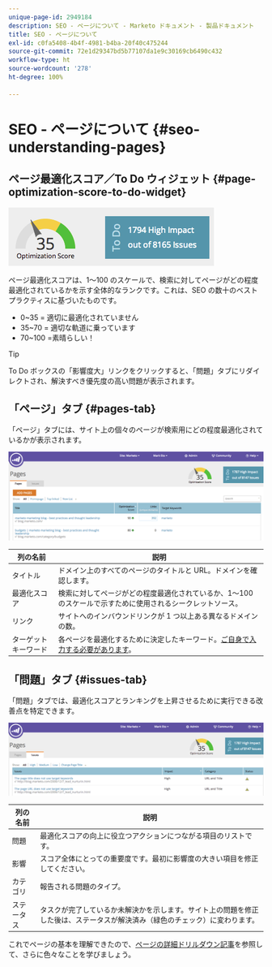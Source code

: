 ```yaml
---
unique-page-id: 2949184
description: SEO - ページについて - Marketo ドキュメント - 製品ドキュメント
title: SEO - ページについて
exl-id: c0fa5408-4b4f-4981-b4ba-20f40c475244
source-git-commit: 72e1d29347bd5b77107da1e9c30169cb6490c432
workflow-type: ht
source-wordcount: '278'
ht-degree: 100%

---
```


# SEO - ページについて {#seo-understanding-pages}

## ページ最適化スコア／To Do ウィジェット {#page-optimization-score-to-do-widget}

![](assets/image2014-9-17-21-3a52-3a3.png)

ページ最適化スコアは、1～100 のスケールで、検索に対してページがどの程度最適化されているかを示す全体的なランクです。これは、SEO の数十のベストプラクティスに基づいたものです。

* 0~35 = 適切に最適化されていません
* 35~70 = 適切な軌道に乗っています
* 70~100 =素晴らしい！

>[!TIP]
>
>To Do ボックスの「影響度大」リンクをクリックすると、「問題」タブにリダイレクトされ、解決すべき優先度の高い問題が表示されます。

## 「ページ」タブ {#pages-tab}

「ページ」タブには、サイト上の個々のページが検索用にどの程度最適化されているかが表示されます。

![](assets/image2014-9-17-21-3a52-3a41.png)

| 列の名前 | 説明 |
|---|---|
| タイトル | ドメイン上のすべてのページのタイトルと URL。ドメインを確認します。 |
| 最適化スコア | 検索に対してページがどの程度最適化されているか、1～100 のスケールで示すために使用されるシークレットソース。 |
| リンク | サイトへのインバウンドリンクが 1 つ以上ある異なるドメインの数。 |
| ターゲットキーワード | 各ページを最適化するために決定したキーワード。[ご自身で入力する必要があります](/help/marketo/product-docs/additional-apps/seo/pages/seo-using-the-page-detail-drill-down.md)。 |

## 「問題」タブ {#issues-tab}

「問題」タブでは、最適化スコアとランキングを上昇させるために実行できる改善点を特定できます。

![](assets/image2014-9-17-21-3a53-3a15.png)

| 列の名前 | 説明 |
|---|---|
| 問題 | 最適化スコアの向上に役立つアクションにつながる項目のリストです。 |
| 影響 | スコア全体にとっての重要度です。最初に影響度の大きい項目を修正してください。 |
| カテゴリ | 報告される問題のタイプ。 |
| ステータス | タスクが完了しているか未解決かを示します。サイト上の問題を修正した後は、ステータスが解決済み（緑色のチェック）に変わります。 |

これでページの基本を理解できたので、[ページの詳細ドリルダウン記事](/help/marketo/product-docs/additional-apps/seo/pages/seo-using-the-page-detail-drill-down.md)を参照して、さらに色々なことを学びましょう。
